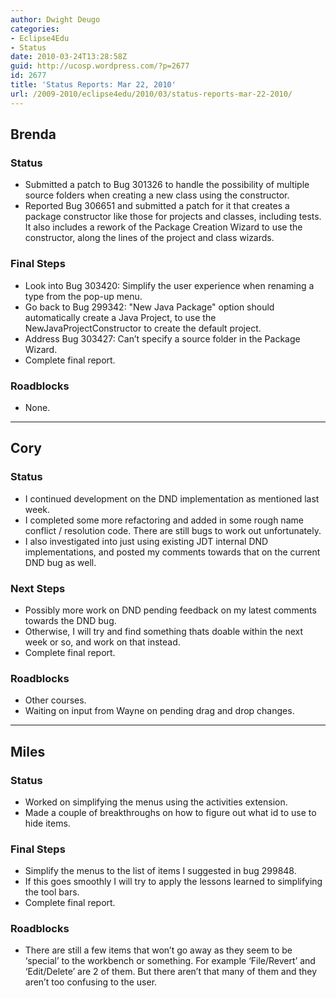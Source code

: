 ```yaml
---
author: Dwight Deugo
categories:
- Eclipse4Edu
- Status
date: 2010-03-24T13:28:58Z
guid: http://ucosp.wordpress.com/?p=2677
id: 2677
title: 'Status Reports: Mar 22, 2010'
url: /2009-2010/eclipse4edu/2010/03/status-reports-mar-22-2010/
---
```


## **Brenda**

### Status

  * Submitted a patch to Bug 301326 to handle the possibility of multiple source folders when creating a new class using the constructor.
  * Reported Bug 306651 and submitted a patch for it that creates a package constructor like those for projects and classes, including tests. It also includes a rework of the Package Creation Wizard to use the constructor, along the lines of the project and class wizards.

### Final Steps

  * Look into Bug 303420: Simplify the user experience when renaming a type from the pop-up menu.
  * Go back to Bug 299342: "New Java Package" option should automatically create a Java Project, to use the NewJavaProjectConstructor to create the default project.
  * Address Bug 303427: Can&#8217;t specify a source folder in the Package Wizard.
  * Complete final report.

### Roadblocks

<ul type="disc">
  <li>
    None.
  </li>
</ul>

* * *

## **Cory**

### Status

  * I continued development on the DND implementation as mentioned last week.
  * I completed some more refactoring and added in some rough name conflict / resolution code. There are still bugs to work out unfortunately.
  * I also investigated into just using existing JDT internal DND implementations, and posted my comments towards that on the current DND bug as well. 

### Next Steps

  * Possibly more work on DND pending feedback on my latest comments towards the DND bug.
  * Otherwise, I will try and find something thats doable within the next week or so, and work on that instead.
  * Complete final report.

### Roadblocks

<ul type="disc">
  <li>
    Other courses.
  </li>
  <li>
    Waiting on input from Wayne on pending drag and drop changes.
  </li>
</ul>

* * *

## **Miles**

### Status

  * Worked on simplifying the menus using the activities extension.
  * Made a couple of breakthroughs on how to figure out what id to use to hide items.

### Final Steps

  * Simplify the menus to the list of items I suggested in bug 299848.
  * If this goes smoothly I will try to apply the lessons learned to simplifying the tool bars.
  * Complete final report.

### Roadblocks

<ul type="disc">
  <li>
    There are still a few items that won&#8217;t go away as they seem to be &#8216;special&#8217; to the workbench or something. For example &#8216;File/Revert&#8217; and<br /> &#8216;Edit/Delete&#8217; are 2 of them. But there aren&#8217;t that many of them and they aren&#8217;t too confusing to the user.
  </li>
</ul>